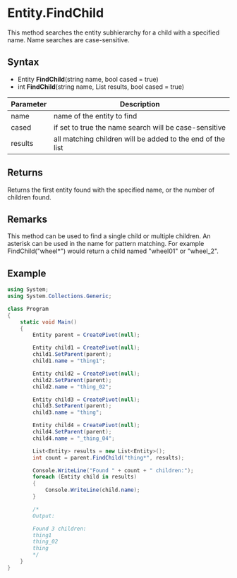 # Entity.FindChild

This method searches the entity subhierarchy for a child with a specified name. Name searches are case-sensitive.

## Syntax

- Entity **FindChild**(string name, bool cased = true)
- int **FindChild**(string name, List<Entity> results, bool cased = true)

| Parameter | Description |
| --- | --- |
| name | name of the entity to find |
| cased | if set to true the name search will be case-sensitive |
| results | all matching children will be added to the end of the list |

## Returns

Returns the first entity found with the specified name, or the number of children found.

## Remarks

This method can be used to find a single child or multiple children. An asterisk can be used in the name for pattern matching. For example FindChild("wheel*") would return a child named "wheel01" or "wheel_2".

## Example

```csharp
using System;
using System.Collections.Generic;

class Program
{
    static void Main()
    {
        Entity parent = CreatePivot(null);

        Entity child1 = CreatePivot(null);
        child1.SetParent(parent);
        child1.name = "thing1";

        Entity child2 = CreatePivot(null);
        child2.SetParent(parent);
        child2.name = "thing_02";

        Entity child3 = CreatePivot(null);
        child3.SetParent(parent);
        child3.name = "thing";

        Entity child4 = CreatePivot(null);
        child4.SetParent(parent);
        child4.name = "_thing_04";

        List<Entity> results = new List<Entity>();
        int count = parent.FindChild("thing*", results);

        Console.WriteLine("Found " + count + " children:");
        foreach (Entity child in results)
        {
            Console.WriteLine(child.name);
        }

        /*
        Output:

        Found 3 children:
        thing1
        thing_02
        thing
        */
    }
}
```
